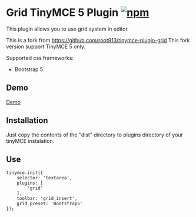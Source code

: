 # Grid TinyMCE 5 Plugin [![npm][npm-image]][npm-url]
[npm-image]: https://img.shields.io/npm/v/tinymce-plugin-codeblock.svg
[npm-url]: https://npmjs.org/package/tinymce-plugin-codeblock

This plugin allows you to use grid system in editor.

This is a fork from https://github.com/root913/tinymce-plugin-grid
This fork version support TinyMCE 5 only.

Supported css frameworks:
* Bootstrap 5

## Demo

<a href="https://root913.github.io/tinymce-plugin-grid/demo/index.html">Demo</a>

## Installation

Just copy the contents of the  "dist" directory to plugins directory of your tinyMCE instalation.

## Use

````
tinymce.init({
    selector: 'textarea',
    plugins: [
        'grid'
    ],
    toolbar: 'grid_insert',
    grid_preset: 'Bootstrap5'
});
````